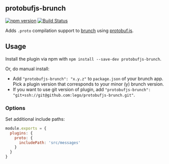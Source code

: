 ## protobufjs-brunch

[![npm version](https://badge.fury.io/js/protobufjs-brunch.svg)](https://badge.fury.io/js/protobufjs-brunch)
[![Build Status](https://travis-ci.org/lego/protobufjs-brunch.svg?branch=master)](https://travis-ci.org/lego/protobufjs-brunch)


Adds `.proto` compilation support to
[brunch](http://brunch.io) using [protobuf.js](https://github.com/dcodeIO/ProtoBuf.js/).

## Usage
Install the plugin via npm with `npm install --save-dev protobufjs-brunch`.

Or, do manual install:

* Add `"protobufjs-brunch": "x.y.z"` to `package.json` of your brunch app.
  Pick a plugin version that corresponds to your minor (y) brunch version.
* If you want to use git version of plugin, add
`"protobufjs-brunch": "git+ssh://git@github.com:lego/protobufjs-brunch.git"`.

### Options
Set additional include paths:
```javascript
module.exports = {
  plugins: {
    proto: {
      includePath: 'src/messages'
    }
  }
}
```
